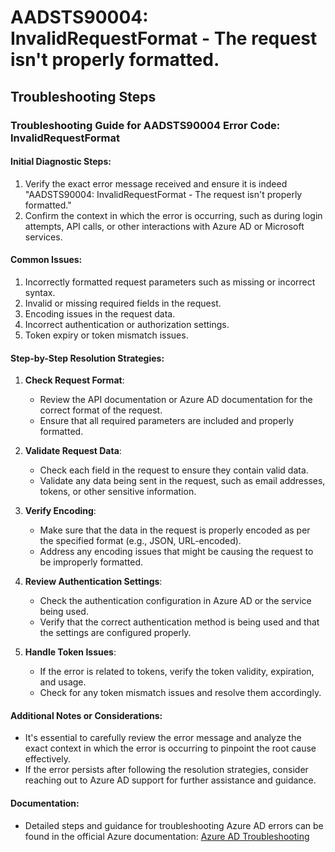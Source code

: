 
# AADSTS90004: InvalidRequestFormat - The request isn't properly formatted.


## Troubleshooting Steps
### Troubleshooting Guide for AADSTS90004 Error Code: InvalidRequestFormat

#### Initial Diagnostic Steps:
1. Verify the exact error message received and ensure it is indeed "AADSTS90004: InvalidRequestFormat - The request isn't properly formatted."
2. Confirm the context in which the error is occurring, such as during login attempts, API calls, or other interactions with Azure AD or Microsoft services.

#### Common Issues:
1. Incorrectly formatted request parameters such as missing or incorrect syntax.
2. Invalid or missing required fields in the request.
3. Encoding issues in the request data.
4. Incorrect authentication or authorization settings.
5. Token expiry or token mismatch issues.

#### Step-by-Step Resolution Strategies:
1. **Check Request Format**:
   - Review the API documentation or Azure AD documentation for the correct format of the request.
   - Ensure that all required parameters are included and properly formatted.

2. **Validate Request Data**:
   - Check each field in the request to ensure they contain valid data.
   - Validate any data being sent in the request, such as email addresses, tokens, or other sensitive information.

3. **Verify Encoding**:
   - Make sure that the data in the request is properly encoded as per the specified format (e.g., JSON, URL-encoded).
   - Address any encoding issues that might be causing the request to be improperly formatted.

4. **Review Authentication Settings**:
   - Check the authentication configuration in Azure AD or the service being used.
   - Verify that the correct authentication method is being used and that the settings are configured properly.

5. **Handle Token Issues**:
   - If the error is related to tokens, verify the token validity, expiration, and usage.
   - Check for any token mismatch issues and resolve them accordingly.

#### Additional Notes or Considerations:
- It's essential to carefully review the error message and analyze the exact context in which the error is occurring to pinpoint the root cause effectively.
- If the error persists after following the resolution strategies, consider reaching out to Azure AD support for further assistance and guidance.

#### Documentation:
- Detailed steps and guidance for troubleshooting Azure AD errors can be found in the official Azure documentation: [Azure AD Troubleshooting](https://docs.microsoft.com/en-us/azure/active-directory/fundamentals/active-directory-how-to-troubleshooting-diagnose-errors)